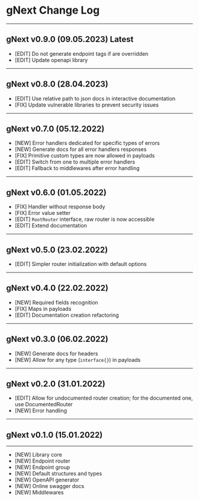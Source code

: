 # gNext Change Log

---

## gNext v0.9.0 (09.05.2023) Latest

* [EDIT] Do not generate endpoint tags if are overridden
* [EDIT] Update openapi library

---

## gNext v0.8.0 (28.04.2023)

* [EDIT] Use relative path to json docs in interactive documentation
* [FIX] Update vulnerable libraries to prevent security issues

---

## gNext v0.7.0 (05.12.2022)

  * [NEW] Error handlers dedicated for specific types of errors
  * [NEW] Generate docs for all error handlers responses
  * [FIX] Primitive custom types are now allowed in payloads
  * [EDIT] Switch from one to multiple error handlers
  * [EDIT] Fallback to middlewares after error handling

---

## gNext v0.6.0 (01.05.2022)

  * [FIX] Handler without response body
  * [FIX] Error value setter
  * [EDIT] `RootRouter` interface, raw router is now accessible
  * [EDIT] Extend documentation

---

## gNext v0.5.0 (23.02.2022)

  * [EDIT] Simpler router initialization with default options

---

## gNext v0.4.0 (22.02.2022)

  * [NEW] Required fields recognition
  * [FIX] Maps in payloads
  * [EDIT] Documentation creation refactoring

---

## gNext v0.3.0 (06.02.2022)

  * [NEW] Generate docs for headers
  * [NEW] Allow for any type (`interface{}`) in payloads

---

## gNext v0.2.0 (31.01.2022)

  * [EDIT] Allow for undocumented router creation; for the documented one, use DocumentedRouter
  * [NEW] Error handling

---

## gNext v0.1.0 (15.01.2022)

---

  * [NEW] Library core
  * [NEW] Endpoint router
  * [NEW] Endpoint group
  * [NEW] Default structures and types
  * [NEW] OpenAPI generator
  * [NEW] Online swagger docs
  * [NEW] Middlewares
